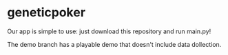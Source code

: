 ﻿# geneticpoker

Our app is simple to use: just download this repository and run main.py!

The demo branch has a playable demo that doesn't include data dollection.
